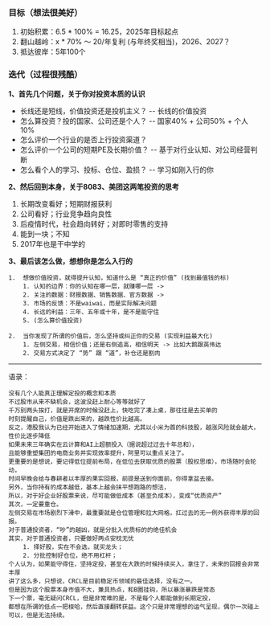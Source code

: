 
### 目标（想法很美好）

1. 初始积累：6.5 * 100% = 16.25，2025年目标起点
2. 翻山越岭：x * 70% ～ 20/年复利 (与年终奖相当)，2026、2027？
3. 抵达彼岸：5年100个


### 迭代（过程很残酷）


**1、首先几个问题，关于你对投资本质的认识**

-  长线还是短线，价值投资还是投机主义？ -- 长线的价值投资
-  怎么算投资？投的国家、公司还是个人？ -- 国家40% + 公司50% + 个人10%
-  怎么评价一个行业的是否上行投资渠道？
-  怎么评价一个公司的短期PE及长期价值？ -- 基于对行业认知、对公司经营判断
-  怎么看个人的学习、投标、仓位、盈损？  -- 学习如刚入行的你


**2、然后回到本身，关于8083、美团这两笔投资的思考**

1.  长期改变看好；短期财报获利
2.  公司看好；行业竞争趋向良性
3.  后疫情时代，社会趋向转好；对即时零售的支持
4.  能到一块；不知
5.  2017年也是干中学的


**3、最后该怎么做，想想你是怎么入行的**

	1.  想做价值投资，就得提升认知，知道什么是 “真正的价值” (找到最值钱的标)
		1. 认知的边界：你的认知在哪一层，就赚哪一层 -> 
		2. 关注的数据：财报数据、销售数据、官方数据 -> 
		3. 市场的反馈：不是waiwai，而是实际解决问题
		4. 长远的利益：三年、五年或十年，是不是能守住
		5. (怎么算价值投资)
		   
	2.  当你发现了所谓的价值后，怎么坚持或纠正你的交易 (实现利益最大化)
		1. 左侧交易，相信价值；还是右侧追高，相信明天 -> 比如大鹅跟英伟达
		2. 交易方式决定了 “势” 跟 “道”，补仓还是割肉




-----



语录：

	没有几个人能真正理解定投的概念和本质
	不过股市从来不缺机会，这波没赶上耐心等等就好了
	千万别两头挨打，就是开席的时候没赶上，快吃完了凑上桌，那往往是去买单的
	时刻提醒自己，价值是跌出来的，越跌性价比越高。
	反之，港股我认为已经开始进入了情绪加速期，尤其以小米为首的科技股，越涨风险就会越大，性价比逐步降低
	如果未来三年确实在云计算和AI上超额投入（据说超过过去十年总和），
	且能够重塑集团的电商业务并实现效率提升，阿里可以重点关注了。
	更重要的是想说，要记得低位提前布局，在低位去获取优质的股票（股权思维），市场随时会轮动，
	时间早晚会给与春耕者以丰厚的果实回报，前提是送到你面前，你得拿盆去接。
	另外，当你持有的成本越低，基本上越会抹平想跑路的想法，
	所以，对于好企业好股票来说，尽可能做低成本（甚至负成本），变成“优质资产”
	其次，一定要重仓。
	左侧交易在市场剧烈下滑中，最重要就是仓位管理和拉大网格，扛过去的无一例外获得丰厚的回报。
	对于普通投资者，“吵”的越凶，就是分批入优质标的的绝佳机会
	其实，对于普通投资者，只要做好两点安枕无忧
		1. 择好股，实在不会选，就买龙头；
		2. 分批控制好仓位，绝不用杠杆；
	个人认为，如果能守得住，坚持定投，甚至在大跌的时候持续买入，拿住了，未来的回报会非常丰厚
	讲了这么多，只想说，CRCL是目前稳定币领域的最佳选择，没有之一。
	但是因为这个股票本身市值不大，兼具热点，和B圈挂钩，所以暴涨暴跌是常态
	下一个票，毫无疑问CRCL，但是非常难的是，不是每个人都能做到长期定投，
	都想在所谓的低点一把梭哈，然后直接翻转获益。这个只是非常理想的运气呈现，偶尔一次碰上可以，但是无法持续。

